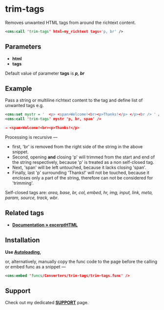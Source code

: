 # trim-tags

Removes unwanted HTML tags from around the richtext content.

```xml
<cms:call 'trim-tags' html=my_richtext tags='p, br' />
```

## Parameters

* **html**
* **tags**

Default value of parameter **tags** is ***p, br***

## Example

Pass a string or multiline richtext content to the tag and define list of unwanted tags e.g.

```xml
<cms:set mystr = '  <p> <span>Welcome!<br><p>Thanks!</p> </p><br /> ' />
<cms:call 'trim-tags' mystr 'p, br, span' />

→ <span>Welcome!<br><p>Thanks!</p>
```

Processing is recursive —

* first, 'br' is removed from the right side of the string in the above snippet.
* Second, opening **and** closing 'p' will trimmed from the start and end of the string respectively, because 'p' is treated as a non self-closed tag.
* Next, 'span' will be left untouched, because it lacks closing 'span'.
* Finally, last 'p' surrounding 'Thanks!' will not be touched, because it encloses only a part of the string, therefore can not be considered for 'trimming'.


Self-closed tags are: *area, base, br, col, embed, hr, img, input, link, meta, param, source, track, wbr*.

## Related tags

* [**Documentation &raquo; excerptHTML**](https://docs.couchcms.com/tags-reference/excerptHTML.html)

## Installation

**Use [Autoloading](https://github.com/trendoman/Cms-Fu/tree/master/ADDON-FUNCS-ON-DEMAND.md),**

or, alternatively, manually copy the func code to the page before the calling or embed func as a snippet —

```xml
<cms:embed 'funcs/Converters/trim-tags/trim-tags.func' />
```

## Support

Check out my dedicated [**SUPPORT**](/SUPPORT.md) page.
